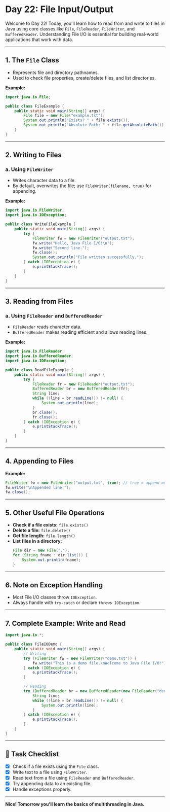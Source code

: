 # Day 22: File Input/Output

Welcome to Day 22! Today, you'll learn how to read from and write to files in Java using core classes like `File`, `FileReader`, `FileWriter`, and `BufferedReader`. Understanding File I/O is essential for building real-world applications that work with data.

---

## 1. The `File` Class

- Represents file and directory pathnames.
- Used to check file properties, create/delete files, and list directories.

**Example:**
```java
import java.io.File;

public class FileExample {
    public static void main(String[] args) {
        File file = new File("example.txt");
        System.out.println("Exists? " + file.exists());
        System.out.println("Absolute Path: " + file.getAbsolutePath());
    }
}
```

---

## 2. Writing to Files

### a. Using `FileWriter`

- Writes character data to a file.
- By default, overwrites the file; use `FileWriter(filename, true)` for appending.

**Example:**
```java
import java.io.FileWriter;
import java.io.IOException;

public class WriteFileExample {
    public static void main(String[] args) {
        try {
            FileWriter fw = new FileWriter("output.txt");
            fw.write("Hello, Java File I/O!\n");
            fw.write("Second line.");
            fw.close();
            System.out.println("File written successfully.");
        } catch (IOException e) {
            e.printStackTrace();
        }
    }
}
```

---

## 3. Reading from Files

### a. Using `FileReader` and `BufferedReader`

- `FileReader` reads character data.
- `BufferedReader` makes reading efficient and allows reading lines.

**Example:**
```java
import java.io.FileReader;
import java.io.BufferedReader;
import java.io.IOException;

public class ReadFileExample {
    public static void main(String[] args) {
        try {
            FileReader fr = new FileReader("output.txt");
            BufferedReader br = new BufferedReader(fr);
            String line;
            while ((line = br.readLine()) != null) {
                System.out.println(line);
            }
            br.close();
            fr.close();
        } catch (IOException e) {
            e.printStackTrace();
        }
    }
}
```

---

## 4. Appending to Files

**Example:**
```java
FileWriter fw = new FileWriter("output.txt", true); // true = append mode
fw.write("\nAppended line.");
fw.close();
```

---

## 5. Other Useful File Operations

- **Check if a file exists:** `file.exists()`
- **Delete a file:** `file.delete()`
- **Get file length:** `file.length()`
- **List files in a directory:**
    ```java
    File dir = new File(".");
    for (String fname : dir.list()) {
        System.out.println(fname);
    }
    ```

---

## 6. Note on Exception Handling

- Most File I/O classes throw `IOException`.
- Always handle with `try-catch` or declare `throws IOException`.

---

## 7. Complete Example: Write and Read

```java
import java.io.*;

public class FileIODemo {
    public static void main(String[] args) {
        // Writing
        try (FileWriter fw = new FileWriter("demo.txt")) {
            fw.write("This is a demo file.\nWelcome to Java File I/O!");
        } catch (IOException e) {
            e.printStackTrace();
        }

        // Reading
        try (BufferedReader br = new BufferedReader(new FileReader("demo.txt"))) {
            String line;
            while ((line = br.readLine()) != null) {
                System.out.println(line);
            }
        } catch (IOException e) {
            e.printStackTrace();
        }
    }
}
```

---

## 🎯 Task Checklist

- [x] Check if a file exists using the `File` class.
- [x] Write text to a file using `FileWriter`.
- [x] Read text from a file using `FileReader` and `BufferedReader`.
- [x] Try appending data to an existing file.
- [x] Handle exceptions properly.

---

**Nice! Tomorrow you'll learn the basics of multithreading in Java.**
